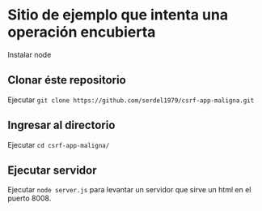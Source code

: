 # Sitio de ejemplo que intenta una operación encubierta

Instalar node

## Clonar éste repositorio

Ejecutar `git clone https://github.com/serdel1979/csrf-app-maligna.git`

## Ingresar al directorio

Ejecutar `cd csrf-app-maligna/`

## Ejecutar servidor

Ejecutar `node server.js` para levantar un servidor que sirve un html en el puerto 8008.
